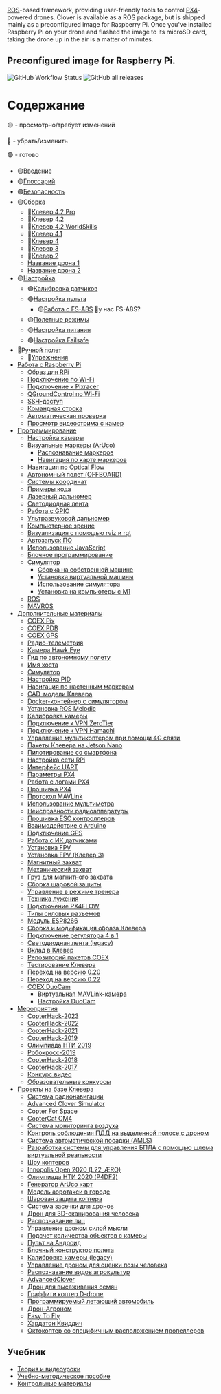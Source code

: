 [ROS](https://www.ros.org)-based framework, providing user-friendly tools to control [PX4](https://px4.io)-powered drones. Clover is available as a ROS package, but is shipped mainly as a preconfigured image for Raspberry Pi. Once you've installed Raspberry Pi on your drone and flashed the image to its microSD card, taking the drone up in the air is a matter of minutes.

## Preconfigured image for Raspberry Pi.

![GitHub Workflow Status](https://img.shields.io/github/actions/workflow/status/CopterExpress/clover/build-image.yaml?branch=master)
![GitHub all releases](https://img.shields.io/github/downloads/CopterExpress/clover/total)

# Содержание

🟡 - просмотрно/требует изменений

🔴 - убрать/изменить

🟢 - готово

* 🟡[Введение](docs/ru/README.md)
* 🟡[Глоссарий](docs/ru/glossary.md)
* 🟢[Безопасность](docs/ru/safety.md)
* 🟡[Сборка](docs/ru/assembly.md)
  * 🔴[Клевер 4.2 Pro](docs/ru/assemble_4_2_pro.md)
  * 🔴[Клевер 4.2](docs/ru/assemble_4_2.md)
  * 🔴[Клевер 4.2 WorldSkills](docs/ru/assemble_4_2_ws.md)
  * 🔴[Клевер 4.1](docs/ru/assemble_4_1.md)
  * 🔴[Клевер 4](docs/ru/assemble_4.md)
  * 🔴[Клевер 3](docs/ru/assemble_3.md)
  * 🔴[Клевер 2](docs/ru/assemble_2.md)
  * [Название дрона 1]()
  * [Название дрона 2]()
* 🟡[Настройка](docs/ru/setup.md)
  * 🟢[Калибровка датчиков](docs/ru/calibration.md)
  * 🟢[Настройка пульта](docs/ru/radio.md)
    * 🟡[Работа с FS-A8S](docs/ru/rc_flysky_a8s.md) 🔴у нас FS-A8S?
  * 🟡[Полетные режимы](docs/ru/modes.md)
  * 🟡[Настройка питания](docs/ru/power.md)
  * 🟢[Настройка Failsafe](docs/ru/failsafe.md)
* 🔴[Ручной полет](docs/ru/flight.md)
  * 🔴[Упражнения](docs/ru/flight_exercises.md)
* [Работа с Raspberry Pi](docs/ru/raspberry.md)
  * [Образ для RPi](docs/ru/image.md)
  * [Подключение по Wi-Fi](docs/ru/wifi.md)
  * [Подключение к Pixracer](docs/ru/connection.md)
  * [QGroundControl по Wi-Fi](docs/ru/gcs_bridge.md)
  * [SSH-доступ](docs/ru/ssh.md)
  * [Командная строка](docs/ru/cli.md)
  * [Автоматическая проверка](docs/ru/selfcheck.md)
  * [Просмотр видеострима с камер](docs/ru/web_video_server.md)
* [Программирование](docs/ru/programming.md)
  * [Настройка камеры](docs/ru/camera_setup.md)
  * [Визуальные маркеры (ArUco)](docs/ru/aruco.md)
    * [Распознавание маркеров](docs/ru/aruco_marker.md)
    * [Навигация по карте маркеров](docs/ru/aruco_map.md)
  * [Навигация по Optical Flow](docs/ru/optical_flow.md)
  * [Автономный полет (OFFBOARD)](docs/ru/simple_offboard.md)
  * [Системы координат](docs/ru/frames.md)
  * [Примеры кода](docs/ru/snippets.md)
  * [Лазерный дальномер](docs/ru/laser.md)
  * [Светодиодная лента](docs/ru/leds.md)
  * [Работа с GPIO](docs/ru/gpio.md)
  * [Ультразвуковой дальномер](docs/ru/sonar.md)
  * [Компьютерное зрение](docs/ru/camera.md)
  * [Визуализация с помощью rviz и rqt](docs/ru/rviz.md)
  * [Автозапуск ПО](docs/ru/autolaunch.md)
  * [Использование JavaScript](docs/ru/javascript.md)
  * [Блочное программирование](docs/ru/blocks.md)
  * [Симулятор](docs/ru/simulation.md)
    * [Сборка на собственной машине](docs/ru/simulation_native.md)
    * [Установка виртуальной машины](docs/ru/simulation_vm.md)
    * [Использование симулятора](docs/ru/simulation_usage.md)
    * [Установка на компьютеры c M1](docs/ru/simulation_m1.md)
  * [ROS](docs/ru/ros.md)
  * [MAVROS](docs/ru/mavros.md)
* [Дополнительные материалы](docs/ru/supplementary.md)
  * [COEX Pix](docs/ru/coex_pix.md)
  * [COEX PDB](docs/ru/coex_pdb.md)
  * [COEX GPS](docs/ru/coex_gps.md)
  * [Радио-телеметрия](docs/ru/radio_telemetry.md)
  * [Камера Hawk Eye](docs/ru/hawk_eye.md)
  * [Гид по автономному полету](docs/ru/auto_setup.md)
  * [Имя хоста](docs/ru/hostname.md)
  * [Симулятор](docs/ru/sitl.md)
  * [Настройка PID](docs/ru/pid_tuning.md)
  * [Навигация по настенным маркерам](docs/ru/wall_aruco.md)
  * [CAD-модели Клевера](docs/ru/models.md)
  * [Docker-контейнер с симулятором](docs/ru/sitl_docker.md)
  * [Установка ROS Melodic](docs/ru/ros-install.md)
  * [Калибровка камеры](docs/ru/camera_calibration.md)
  * [Подключение к VPN ZeroTier](docs/ru/zerotier_vpn.md)
  * [Подключение к VPN Hamachi](docs/ru/hamachi_vpn.md)
  * [Управление мультикоптером при помощи 4G связи](docs/ru/4g.md)
  * [Пакеты Клевера на Jetson Nano](docs/ru/jetson_nano.md)
  * [Пилотирование со смартфона](docs/ru/rc.md)
  * [Настройка сети RPi](docs/ru/network.md)
  * [Интерфейс UART](docs/ru/uart.md)
  * [Параметры PX4](docs/ru/parameters.md)
  * [Работа с логами PX4](docs/ru/flight_logs.md)
  * [Прошивка PX4](docs/ru/firmware.md)
  * [Протокол MAVLink](docs/ru/mavlink.md)
  * [Использование мультиметра](docs/ru/test_connection.md)
  * [Неисправности радиоаппаратуры](docs/ru/radioerrors.md)
  * [Прошивка ESC контроллеров](docs/ru/esc_firmware.md)
  * [Взаимодействие с Arduino](docs/ru/arduino.md)
  * [Подключение GPS](docs/ru/gps.md)
  * [Работа с ИК датчиками](docs/ru/ir_sensors.md)
  * [Установка FPV](docs/ru/fpv_clover_4_2.md)
  * [Установка FPV (Клевер 3)](docs/ru/fpv.md)
  * [Магнитный захват](docs/ru/magnetic_grip.md)
  * [Механический захват](docs/ru/mechanical_grip.md)
  * [Груз для магнитного захвата](docs/ru/magnetic_grip_load.md)
  * [Сборка шаровой защиты](docs/ru/sphere_guard.md)
  * [Управление в режиме тренера](docs/ru/trainer_mode.md)
  * [Техника лужения](docs/ru/tinning.md)
  * [Подключение PX4FLOW](docs/ru/px4flow.md)
  * [Типы силовых разъемов](docs/ru/connectortypes.md)
  * [Модуль ESP8266](docs/ru/esp8266_bridge.md)
  * [Сборка и модификация образа Клевера](docs/ru/image_building.md)
  * [Подключение регулятора 4 в 1](docs/ru/4in1.md)
  * [Светодиодная лента (legacy)](docs/ru/leds_old.md)
  * [Вклад в Клевер](docs/ru/contributing.md)
  * [Репозиторий пакетов COEX](docs/ru/packages.md)
  * [Тестирование Клевера](docs/ru/testing.md)
  * [Переход на версию 0.20](docs/ru/migrate20.md)
  * [Переход на версию 0.22](docs/ru/migrate22.md)
  * [COEX DuoCam](docs/ru/duocam.md)
    * [Виртуальная MAVLink-камера](docs/ru/duocam_mavlink.md)
    * [Настройка DuoCam](docs/ru/duocam_setup.md)
* [Мероприятия](docs/ru/events.md)
  * [CopterHack-2023](docs/ru/copterhack2023.md)
  * [CopterHack-2022](docs/ru/copterhack2022.md)
  * [CopterHack-2021](docs/ru/copterhack2021.md)
  * [CopterHack-2019](docs/ru/copterhack2019.md)
  * [Олимпиада НТИ 2019](docs/ru/nti2019.md)
  * [Робокросс-2019](docs/ru/robocross2019.md)
  * [CopterHack-2018](docs/ru/copterhack2018.md)
  * [CopterHack-2017](docs/ru/copterhack2017.md)
  * [Конкурс видео](docs/ru/video_contest.md)
  * [Образовательные конкурсы](docs/ru/educational_contests.md)
* [Проекты на базе Клевера](docs/ru/projects.md)
  * [Система радионавигации](docs/ru/nav-beacon.md)
  * [Advanced Clover Simulator](docs/ru/advanced_clover_simulator.md)
  * [Copter For Space](docs/ru/c4s.md)
  * [CopterCat CM4](docs/ru/copter_cat.md)
  * [Система мониторинга воздуха](docs/ru/air_monitor.md)
  * [Контроль соблюдения ПДД на выделенной полосе с дроном](docs/ru/lane_control.md)
  * [Система автоматической посадки (AMLS)](docs/ru/amls.md)
  * [Разработка системы для управления БПЛА с помощью шлема виртуальной реальности](docs/ru/remote-control-with-oculusvr.md)
  * [Шоу коптеров](docs/ru/clever-show.md)
  * [Innopolis Open 2020 (L22_ÆRO)](docs/ru/innopolis_open_L22_AERO.md)
  * [Олимпиада НТИ 2020 (P4DF2)](docs/ru/nti2020_p4df2.md)
  * [Генератор ArUco карт](docs/ru/arucogenmap.md)
  * [Модель аэротакси в городе](docs/ru/bigchallenges.md)
  * [Шаровая защита коптера](docs/ru/shield.md)
  * [Система засечки для дронов](docs/ru/race_timing_sys_copterhack.md)
  * [Дрон для 3D-сканирования человека](docs/ru/3dscan.md)
  * [Распознавание лиц](docs/ru/face_recognition.md)
  * [Управление дроном силой мысли](docs/ru/control_emotions.md)
  * [Подсчет количества объектов c камеры](docs/ru/object_counting.md)
  * [Пульт на Андроид](docs/ru/android.md)
  * [Блочный конструктор полета](docs/ru/clever_blocks.md)
  * [Калибровка камеры (legacy)](docs/ru/camera_calib.md)
  * [Управление дроном для оценки позы человека](docs/ru/human_pose_estimation_drone_control.md)
  * [Распознавание видов агрокультур](docs/ru/agriculture.md)
  * [AdvancedClover](docs/ru/advanced_clover.md)
  * [Дрон для высаживания семян](docs/ru/seeding_drone.md)
  * [Граффити коптер D-drone](docs/ru/ddrone.md)
  * [Программируемый летающий автомобиль](docs/ru/zaural_viking.md)
  * [Дрон-Агроном](docs/ru/drone-agronom.md)
  * [Easy To Fly](docs/ru/easytofly.md)
  * [Хардатон Квиддич](docs/ru/hardaton_quidditch.md)
  * [Октокоптер со специфичным расположением пропеллеров](docs/ru/oktazodg.md)

## Учебник

* [Теория и видеоуроки](lessons.md)
* [Учебно-методическое пособие](metod.md)
* [Контрольные материалы](tests.md)
